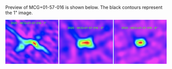 Preview of MCG+01-57-016 is shown below. The black contours represent the 1" image. 

![MCG+01-57-016](MCG+01-57-016.png "MCG+01-57-016")
